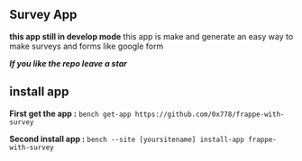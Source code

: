 ## Survey App
**this app still in develop mode**
this app is make and generate an easy way to make surveys and forms like google form

***If you like the repo leave a star***

## install app

**First get the app :**
`bench get-app https://github.com/0x778/frappe-with-survey`

**Second install app :**
`bench --site [yoursitename] install-app frappe-with-survey`
